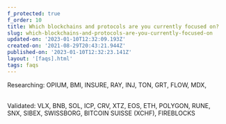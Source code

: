 ```yaml
---
f_protected: true
f_order: 10
title: Which blockchains and protocols are you currently focused on?
slug: which-blockchains-and-protocols-are-you-currently-focused-on
updated-on: '2023-01-10T12:32:09.193Z'
created-on: '2021-08-29T20:43:21.944Z'
published-on: '2023-01-10T12:32:23.141Z'
layout: '[faqs].html'
tags: faqs
---
```


Researching: OPIUM, BMI, INSURE, RAY, INJ, TON, GRT, FLOW, MDX,   
‍

Validated: VLX, BNB, SOL, ICP, CRV, XTZ, EOS, ETH, POLYGON, RUNE, SNX, SIBEX, SWISSBORG, BITCOIN SUISSE (XCHF), FIREBLOCKS

